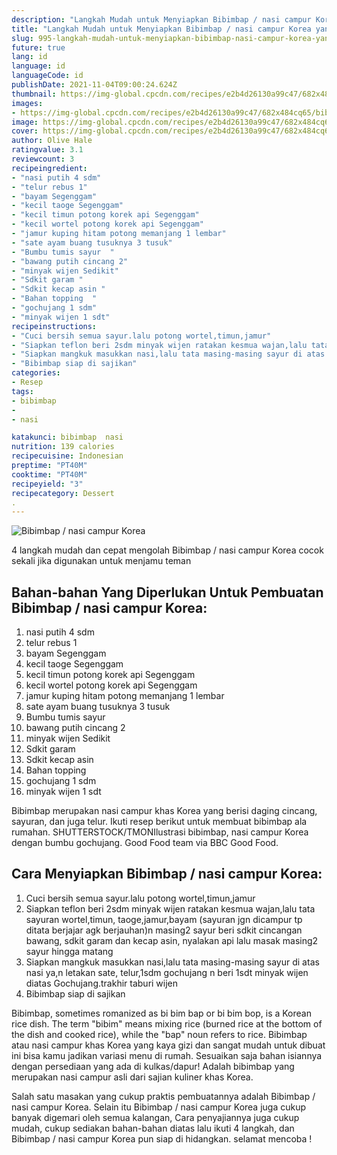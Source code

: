 ```yaml
---
description: "Langkah Mudah untuk Menyiapkan Bibimbap / nasi campur Korea yang Bisa Manjain Lidah"
title: "Langkah Mudah untuk Menyiapkan Bibimbap / nasi campur Korea yang Bisa Manjain Lidah"
slug: 995-langkah-mudah-untuk-menyiapkan-bibimbap-nasi-campur-korea-yang-bisa-manjain-lidah
future: true
lang: id
language: id
languageCode: id
publishDate: 2021-11-04T09:00:24.624Z 
thumbnail: https://img-global.cpcdn.com/recipes/e2b4d26130a99c47/682x484cq65/bibimbap-nasi-campur-korea-foto-resep-utama.png
images:
- https://img-global.cpcdn.com/recipes/e2b4d26130a99c47/682x484cq65/bibimbap-nasi-campur-korea-foto-resep-utama.png
image: https://img-global.cpcdn.com/recipes/e2b4d26130a99c47/682x484cq65/bibimbap-nasi-campur-korea-foto-resep-utama.png
cover: https://img-global.cpcdn.com/recipes/e2b4d26130a99c47/682x484cq65/bibimbap-nasi-campur-korea-foto-resep-utama.png
author: Olive Hale
ratingvalue: 3.1
reviewcount: 3
recipeingredient:
- "nasi putih 4 sdm"
- "telur rebus 1"
- "bayam Segenggam"
- "kecil taoge Segenggam"
- "kecil timun potong korek api Segenggam"
- "kecil wortel potong korek api Segenggam"
- "jamur kuping hitam potong memanjang 1 lembar"
- "sate ayam buang tusuknya 3 tusuk"
- "Bumbu tumis sayur  "
- "bawang putih cincang 2"
- "minyak wijen Sedikit"
- "Sdkit garam "
- "Sdkit kecap asin "
- "Bahan topping  "
- "gochujang 1 sdm"
- "minyak wijen 1 sdt"
recipeinstructions:
- "Cuci bersih semua sayur.lalu potong wortel,timun,jamur"
- "Siapkan teflon beri 2sdm minyak wijen ratakan kesmua wajan,lalu tata sayuran wortel,timun, taoge,jamur,bayam (sayuran jgn dicampur tp ditata berjajar agk berjauhan)n masing2 sayur beri sdkit cincangan bawang, sdkit garam dan kecap asin, nyalakan api lalu masak masing2 sayur hingga matang"
- "Siapkan mangkuk masukkan nasi,lalu tata masing-masing sayur di atas nasi ya,n letakan sate, telur,1sdm gochujang n beri 1sdt minyak wijen diatas Gochujang.trakhir taburi wijen"
- "Bibimbap siap di sajikan"
categories:
- Resep
tags:
- bibimbap
- 
- nasi

katakunci: bibimbap  nasi 
nutrition: 139 calories
recipecuisine: Indonesian
preptime: "PT40M"
cooktime: "PT40M"
recipeyield: "3"
recipecategory: Dessert
. 
---
```



![Bibimbap / nasi campur Korea](https://img-global.cpcdn.com/recipes/e2b4d26130a99c47/682x484cq65/bibimbap-nasi-campur-korea-foto-resep-utama.png)

4 langkah mudah dan cepat mengolah  Bibimbap / nasi campur Korea cocok sekali jika digunakan untuk menjamu teman

<!--inarticleads1-->

## Bahan-bahan Yang Diperlukan Untuk Pembuatan Bibimbap / nasi campur Korea:

1. nasi putih 4 sdm
1. telur rebus 1
1. bayam Segenggam
1. kecil taoge Segenggam
1. kecil timun potong korek api Segenggam
1. kecil wortel potong korek api Segenggam
1. jamur kuping hitam potong memanjang 1 lembar
1. sate ayam buang tusuknya 3 tusuk
1. Bumbu tumis sayur  
1. bawang putih cincang 2
1. minyak wijen Sedikit
1. Sdkit garam 
1. Sdkit kecap asin 
1. Bahan topping  
1. gochujang 1 sdm
1. minyak wijen 1 sdt

Bibimbap merupakan nasi campur khas Korea yang berisi daging cincang, sayuran, dan juga telur. Ikuti resep berikut untuk membuat bibimbap ala rumahan. SHUTTERSTOCK/TMONIlustrasi bibimbap, nasi campur Korea dengan bumbu gochujang. Good Food team via BBC Good Food. 

<!--inarticleads2-->

## Cara Menyiapkan Bibimbap / nasi campur Korea:

1. Cuci bersih semua sayur.lalu potong wortel,timun,jamur
1. Siapkan teflon beri 2sdm minyak wijen ratakan kesmua wajan,lalu tata sayuran wortel,timun, taoge,jamur,bayam (sayuran jgn dicampur tp ditata berjajar agk berjauhan)n masing2 sayur beri sdkit cincangan bawang, sdkit garam dan kecap asin, nyalakan api lalu masak masing2 sayur hingga matang
1. Siapkan mangkuk masukkan nasi,lalu tata masing-masing sayur di atas nasi ya,n letakan sate, telur,1sdm gochujang n beri 1sdt minyak wijen diatas Gochujang.trakhir taburi wijen
1. Bibimbap siap di sajikan


Bibimbap, sometimes romanized as bi bim bap or bi bim bop, is a Korean rice dish. The term &#34;bibim&#34; means mixing rice (burned rice at the bottom of the dish and cooked rice), while the &#34;bap&#34; noun refers to rice. Bibimbap atau nasi campur khas Korea yang kaya gizi dan sangat mudah untuk dibuat ini bisa kamu jadikan variasi menu di rumah. Sesuaikan saja bahan isiannya dengan persediaan yang ada di kulkas/dapur! Adalah bibimbap yang merupakan nasi campur asli dari sajian kuliner khas Korea. 

Salah satu masakan yang cukup praktis pembuatannya adalah  Bibimbap / nasi campur Korea. Selain itu  Bibimbap / nasi campur Korea  juga cukup banyak digemari oleh semua kalangan, Cara penyajiannya juga cukup mudah, cukup sediakan bahan-bahan diatas lalu ikuti 4 langkah, dan  Bibimbap / nasi campur Korea  pun siap di hidangkan. selamat mencoba !
